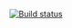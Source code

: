 [![Build status](https://ci.appveyor.com/api/projects/status/kqsa3vhqxlq58fiq?svg=true)](https://ci.appveyor.com/project/EGalanin/ajs-set)